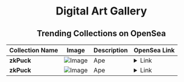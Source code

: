 <div align="center">

# Digital Art Gallery

## Trending Collections on OpenSea

| Collection Name                       | Image                                                                                     | Description                       | OpenSea Link                                                                                          |
|---------------------------------------|-------------------------------------------------------------------------------------------|-----------------------------------|--------------------------------------------------------------------------------------------------------|
| **zkPuck** | ![Image](https://i.seadn.io/s/raw/files/9e6f72527e991755f6bfc03249717439.jpg?w=500&auto=format?w=200&auto=format) | Ape  | <details><summary>Link</summary>[zkPuck](https://opensea.io/collection/zkpuck-11)</details> |
| **zkPuck** | ![Image](https://i.seadn.io/s/raw/files/49f1aa248d98f4e1e882d2b2593ecf80.jpg?w=500&auto=format?w=200&auto=format) | Ape  | <details><summary>Link</summary>[zkPuck](https://opensea.io/collection/zkpuck-10)</details> |

</div>